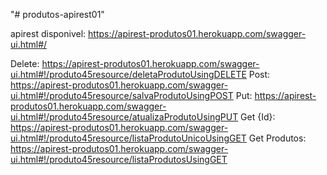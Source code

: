 "# produtos-apirest01" 

apirest disponivel: https://apirest-produtos01.herokuapp.com/swagger-ui.html#/

Delete: https://apirest-produtos01.herokuapp.com/swagger-ui.html#!/produto45resource/deletaProdutoUsingDELETE
Post: https://apirest-produtos01.herokuapp.com/swagger-ui.html#!/produto45resource/salvaProdutoUsingPOST
Put: https://apirest-produtos01.herokuapp.com/swagger-ui.html#!/produto45resource/atualizaProdutoUsingPUT
Get {Id}: https://apirest-produtos01.herokuapp.com/swagger-ui.html#!/produto45resource/listaProdutoUnicoUsingGET
Get Produtos: https://apirest-produtos01.herokuapp.com/swagger-ui.html#!/produto45resource/listaProdutosUsingGET

